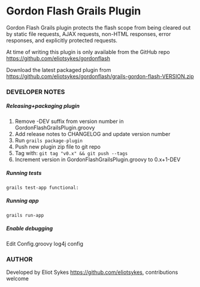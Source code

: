 # Gordon Flash Grails Plugin

Gordon Flash Grails plugin protects the flash scope from being cleared out by static file requests, AJAX requests, non-HTML responses, error responses, and explicitly protected requests.

At time of writing this plugin is only available from the GitHub repo <https://github.com/eliotsykes/gordonflash>

Download the latest packaged plugin from <https://github.com/eliotsykes/gordonflash/grails-gordon-flash-VERSION.zip>

### DEVELOPER NOTES

##### Releasing+packaging plugin
1. Remove -DEV suffix from version number in GordonFlashGrailsPlugin.groovy
2. Add release notes to CHANGELOG and update version number
3. Run `grails package-plugin`
4. Push new plugin zip file to git repo
5. Tag with: `git tag "v0.x" && git push --tags`
6. Increment version in GordonFlashGrailsPlugin.groovy to 0.x+1-DEV

##### Running tests
`grails test-app functional:`

##### Running app
`grails run-app`

##### Enable debugging
Edit Config.groovy log4j config

### AUTHOR
Developed by Eliot Sykes <https://github.com/eliotsykes>, contributions welcome

